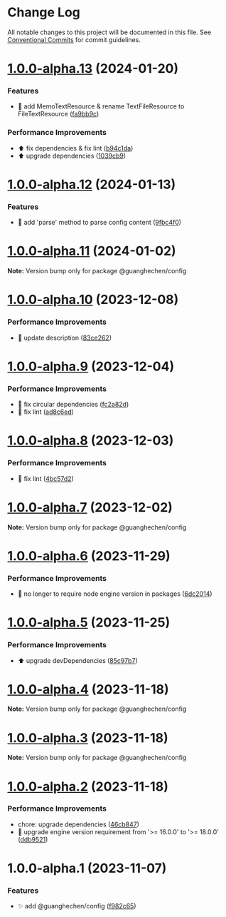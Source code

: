 # Change Log

All notable changes to this project will be documented in this file.
See [Conventional Commits](https://conventionalcommits.org) for commit guidelines.

# [1.0.0-alpha.13](https://github.com/guanghechen/sora/compare/@guanghechen/config@1.0.0-alpha.12...@guanghechen/config@1.0.0-alpha.13) (2024-01-20)


### Features

* 🎨 add MemoTextResource & rename TextFileResource to FileTextResource ([fa9bb9c](https://github.com/guanghechen/sora/commit/fa9bb9c9d927a644dc1127ee48914f813a5611ab))


### Performance Improvements

* ⬆️ fix dependencies & fix lint ([b94c1da](https://github.com/guanghechen/sora/commit/b94c1dab2352201f11022e7aa5820c9da149cbb7))
* ⬆️ upgrade dependencies ([1039cb9](https://github.com/guanghechen/sora/commit/1039cb979b9b760ffb02e3620b05a4320d0bd107))





# [1.0.0-alpha.12](https://github.com/guanghechen/sora/compare/@guanghechen/config@1.0.0-alpha.11...@guanghechen/config@1.0.0-alpha.12) (2024-01-13)


### Features

* 🎨 add 'parse' method to parse config content ([9fbc4f0](https://github.com/guanghechen/sora/commit/9fbc4f090398c1a59894f81aa3facd1bc10aa60c))





# [1.0.0-alpha.11](https://github.com/guanghechen/sora/compare/@guanghechen/config@1.0.0-alpha.10...@guanghechen/config@1.0.0-alpha.11) (2024-01-02)

**Note:** Version bump only for package @guanghechen/config





# [1.0.0-alpha.10](https://github.com/guanghechen/sora/compare/@guanghechen/config@1.0.0-alpha.9...@guanghechen/config@1.0.0-alpha.10) (2023-12-08)


### Performance Improvements

* 🔧 update description ([83ce262](https://github.com/guanghechen/sora/commit/83ce26221ae681837c03eec4259c5b9bd07faffb))





# [1.0.0-alpha.9](https://github.com/guanghechen/sora/compare/@guanghechen/config@1.0.0-alpha.8...@guanghechen/config@1.0.0-alpha.9) (2023-12-04)


### Performance Improvements

* 🔧 fix circular dependencies ([fc2a82d](https://github.com/guanghechen/sora/commit/fc2a82d6e5376c722f347f6765cc8df7ff6fd31f))
* 💄 fix lint ([ad8c6ed](https://github.com/guanghechen/sora/commit/ad8c6edbcb04a5db1740bfeb64ef2173abf06311))





# [1.0.0-alpha.8](https://github.com/guanghechen/sora/compare/@guanghechen/config@1.0.0-alpha.7...@guanghechen/config@1.0.0-alpha.8) (2023-12-03)


### Performance Improvements

* 🔧 fix lint ([4bc57d2](https://github.com/guanghechen/sora/commit/4bc57d2deabf2a4f144c7af46d45582387825ecb))





# [1.0.0-alpha.7](https://github.com/guanghechen/sora/compare/@guanghechen/config@1.0.0-alpha.6...@guanghechen/config@1.0.0-alpha.7) (2023-12-02)

**Note:** Version bump only for package @guanghechen/config





# [1.0.0-alpha.6](https://github.com/guanghechen/sora/compare/@guanghechen/config@1.0.0-alpha.5...@guanghechen/config@1.0.0-alpha.6) (2023-11-29)


### Performance Improvements

* 🔧 no longer to require node engine version in packages ([6dc2014](https://github.com/guanghechen/sora/commit/6dc2014122dd44bcadc893e2ee98697265e7d61e))





# [1.0.0-alpha.5](https://github.com/guanghechen/sora/compare/@guanghechen/config@1.0.0-alpha.4...@guanghechen/config@1.0.0-alpha.5) (2023-11-25)


### Performance Improvements

* ⬆️ upgrade devDependencies ([85c97b7](https://github.com/guanghechen/sora/commit/85c97b734e30a44a5016f117862ec0ba1084a054))





# [1.0.0-alpha.4](https://github.com/guanghechen/sora/compare/@guanghechen/config@1.0.0-alpha.3...@guanghechen/config@1.0.0-alpha.4) (2023-11-18)

**Note:** Version bump only for package @guanghechen/config





# [1.0.0-alpha.3](https://github.com/guanghechen/sora/compare/@guanghechen/config@1.0.0-alpha.2...@guanghechen/config@1.0.0-alpha.3) (2023-11-18)

**Note:** Version bump only for package @guanghechen/config





# [1.0.0-alpha.2](https://github.com/guanghechen/sora/compare/@guanghechen/config@1.0.0-alpha.1...@guanghechen/config@1.0.0-alpha.2) (2023-11-18)


### Performance Improvements

*  chore: upgrade dependencies ([46cb847](https://github.com/guanghechen/sora/commit/46cb8470de325045eaa1737b096aa2cc100bd430))
* 🔧 upgrade engine version requirement from '>= 16.0.0' to '>= 18.0.0' ([ddb9521](https://github.com/guanghechen/sora/commit/ddb9521b529b2ca838554794339b9e27ac80b8aa))





# 1.0.0-alpha.1 (2023-11-07)


### Features

* ✨ add @guanghechen/config ([f982c65](https://github.com/guanghechen/sora/commit/f982c650b09cafe19311ba24bdd6a31af30b2fe2))
